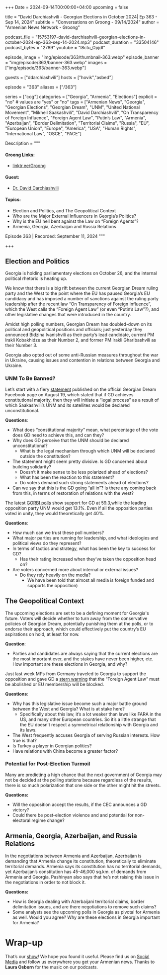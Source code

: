 +++
Date = 2024-09-14T00:00:00+04:00
upcoming = false

title = "David Darchiashvili - Georgian Elections in October 2024| Ep 363 - Sep 14, 2024"
subtitle = "Conversations on Groong - 09/14/2024"
author = "Armenian News Network - Groong"

podcast_file = "15753197-david-darchiashvili-georgian-elections-in-october-2024-ep-363-sep-14-2024.mp3"
podcast_duration = "33504146"
podcast_bytes = "2789"
youtube = "l8ctu_OpjdI"

episode_image = "img/episode/363/thumbnail-363.webp"
episode_banner = "img/episode/363/banner-363.webp"
images = ["img/episode/363/banner-363.webp"]

guests = ["ddarchiashvili"]
hosts = ["hovik","asbed"]

episode = "363"
aliases = ["/363"]

series = ["cog"]
categories = ["Georgia", "Armenia", "Elections"]
explicit = "no" # values are "yes" or "no"
tags = ["Armenian News", "Georgia", "Georgian Elections", "Georgian Dream", "UNM", "United National Movement", "Mikheil Saakashvili", "David Darchiashvili", "On Transparency of Foreign Influence", "Foreign Agent Law", "Putin’s Law", "Armenia", "Azerbaijan", "Border Delimitation", "Territorial Claims", "Russia", "EU", "European Union", "Europe", "America", "USA", "Human RIghts", "International Law", "OSCE", "PACE"]

Description = """

#### Groong Links:
* [linktr.ee/Groong](https://linktr.ee/groong)

#### Guest:
* [Dr. David Darchiashvili](/guest/ddarchiashvili)

#### Topics:
* Election and Politics, and The Geopolitical Context
* Who are the Major External Influencers in Georgia’s Politics?
* Why is the EU hell bent against the Law on “Foreign Agents”?
* Armenia, Georgia, Azerbaijan and Russia Relations


Episode 363 | Recorded: September 11, 2024
"""

+++

## Election and Politics

Georgia is holding parliamentary elections on October 26, and the internal political rhetoric is heating up.

We know that there is a big rift between the current Georgian Dream ruling party and the West to the point where the EU has paused Georgia’s EU candidacy and has imposed a number of sanctions against the ruling party leadership after the recent law “On Transparency of Foreign Influence”, which the West calls the “Foreign Agent Law” (or even “Putin’s Law”?),  and other legislative changes that were introduced in the country. 

Amidst high polling numbers, Georgian Dream has doubled-down on its political and geopolitical positions and officials; just yesterday they announced Bidzina Ivanishvili as their party’s lead candidate, current PM Irakli Kobakhidze as their Number 2, and former PM Irakli Gharibashvili as their Number 3. 

Georgia also opted out of some anti-Russian measures throughout the war in Ukraine, causing issues and contention in relations between Georgia and Ukraine.


### UNM To Be Banned?

Let’s start with a fiery [statement](https://www.facebook.com/photo/?fbid=1070769791080485&set=a.488868739270596) published on the official Georgian Dream Facebook page on August 19, which stated that if GD achieves constitutional majority, then they will initiate a “legal process” as a result of which Saakashvili’s UNM and its satellites would be declared unconstitutional.

**Questions**:
* What does “constitutional majority” mean, what percentage of the vote does GD need to achieve this, and can they?
* Why does GD perceive that the UNM should be declared unconstitutional?
    * What is the legal mechanism through which UNM will be declared outside the constitution?
* The statement might seem pretty divisive. Is GD concerned about building solidarity? 
    * Doesn’t it make sense to be less polarized ahead of elections?
    * What has been the reaction to this statement? 
    * Do voters demand such strong statements ahead of elections?
* Can we say that this is the GD going “all in”? Is there any coming back from this, in terms of restoration of relations with the west?

The latest [GORBI polls](https://info.imedi.ge/en/elections/2638/gorbi-poll-shows-if-parliamentary-elections-were-held-this-week-georgian-dream-party-would-receive-593-of-votes) show support for GD at 59.3,while the leading opposition party UNM would get 13.1%. Even if all the opposition parties voted in unity, they would theoretically get 40%.

**Questions**:
* How much can we trust these poll numbers?
* What major parties are running for leadership, and what ideologies and political views do they represent?
* In terms of tactics and strategy, what has been the key to success for GD?
    * Has their rating increased when they’ve taken the opposition head on?
* Are voters concerned more about internal or external issues?
    * Do they rely heavily on the media?
        * We have been told that almost all media is foreign funded and supports the opposition)


## The Geopolitical Context

The upcoming elections are set to be a defining moment for Georgia's future. Voters will decide whether to turn away from the conservative policies of Georgian Dream, potentially punishing them at the polls, or to endorse their approach, which could effectively put the country’s EU aspirations on hold, at least for now.

**Question**:
* Parties and candidates are always saying that the current elections are the most important ever, and the stakes have never been higher, etc. How important are these elections in Georgia, and why?

Just last week MPs from Germany traveled to Georgia to support the opposition and gave GD a [stern warning](https://www.rferl.org/a/georgia-germany-eu-foreign-agents/33109987.html) that the “Foreign Agent Law” must be abolished or EU membership will be blocked.

**Questions**:
* Why has this legislative issue become such a major battle ground between the West and Georgia? What is at stake here?
    * Specifically about this law, it’s a lot weaker than laws like FARA in the US, and many other European countries. So it’s a little strange that the EU doesn’t respect a symmetrical relationship with Georgia and its laws.
* The West frequently accuses Georgia of serving Russian interests. How true is that?
* Is Turkey a player in Georgian politics?
* Have relations with China become a greater factor?


### Potential for Post-Election Turmoil

Many are predicting a high chance that the next government of Georgia may not be decided at the polling stations because regardless of the results, there is so much polarization that one side or the other might hit the streets.

**Questions:**
* Will the opposition accept the results, if the CEC announces a GD victory?
* Could there be post-election violence and and potential for non-electoral regime change?


## Armenia, Georgia, Azerbaijan, and Russia Relations

In the negotiations between Armenia and Azerbaijan, Azerbaijan is demanding that Armenia change its constitution, theoretically to eliminate territorial demands. Armenia says its constitution has no territorial demands, yet Azerbaijan’s constitution has 45-46,000 sq.km. of demands from Armenia and Georgia. Pashinyan also says that he’s not raising this issue in the negotiations in order to not block it.

**Questions:**
* How is Georgia dealing with Azerbaijani territorial claims, border delimitation issues, and are there negotiations to remove such claims?
* Some analysts see the upcoming polls in Georgia as pivotal for Armenia as well. Would you agree? Why are these elections in Georgia important for Armenia?

# Wrap-up

That’s our [show](https://podcasts.groong.org/)! We hope you found it useful. Please find us on [Social Media](https://linktr.ee/groong) and follow us everywhere you get your Armenian news.
Thanks to **Laura Osborn** for the music on our podcasts.
